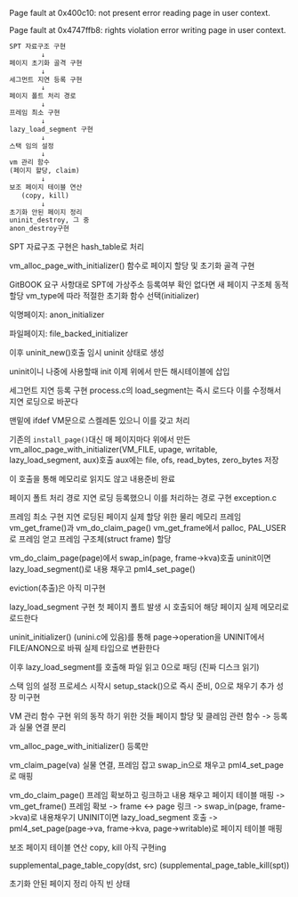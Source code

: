 Page fault at 0x400c10: not present error reading page in user context.

Page fault at 0x4747ffb8: rights violation error writing page in user context.

```txt
SPT 자료구조 구현
	    ↓
페이지 초기화 골격 구현
	    ↓
세그먼트 지연 등록 구현
	    ↓
페이지 폴트 처리 경로
	    ↓
프레임 최소 구현
	    ↓
lazy_load_segment 구현
	    ↓
스택 임의 설정
	    ↓
vm 관리 함수
(페이지 할당, claim)
	    ↓
보조 페이지 테이블 연산
   (copy, kill)
	    ↓
초기화 안된 페이지 정리
uninit_destroy, 그 중
anon_destroy구현
```

SPT 자료구조 구현은 hash_table로 처리


vm_alloc_page_with_initializer() 함수로
페이지 할당 및 초기화 골격 구현

GitBOOK 요구 사항대로 SPT에 가상주소 등록여부 확인
없다면 새 페이지 구조체 동적 할당
vm_type에 따라 적절한 초기화 함수 선택(initializer)

익명페이지: anon_initializer

파일페이지: file_backed_initializer

이후 uninit_new()호출
임시 uninit 상태로 생성

uninit이니 나중에 사용할때 init
이제 위에서 만든 해시테이블에 삽입


세그먼트 지연 등록 구현
process.c의 load_segment는 즉시 로드다
이를 수정해서 지연 로딩으로 바꾼다

맨밑에 ifdef VM문으로 스켈레톤 있으니 이를 갖고 처리

기존의 `install_page()`대신 매 페이지마다
위에서 만든 vm_alloc_page_with_initializer(VM_FILE, upage, writable, lazy_load_segment, aux)호출
aux에는 file, ofs, read_bytes, zero_bytes 저장

이 호출을 통해 메모리로 읽지도 않고 내용준비 완료


페이지 폴트 처리 경로
지연 로딩 등록했으니 이를 처리하는 경로 구현
exception.c


프레임 최소 구현
지연 로딩된 페이지 실제 할당 위한 물리 메모리 프레임
vm_get_frame()과 vm_do_claim_page()
vm_get_frame에서 palloc, PAL_USER로 프레임 얻고 프레임 구조체(struct frame) 할당

vm_do_claim_page(page)에서
swap_in(page, frame->kva)호출 uninit이면 lazy_load_segment()로 내용 채우고 pml4_set_page()

eviction(추출)은 아직 미구현


lazy_load_segment 구현
첫 페이지 폴트 발생 시 호출되어 해당 페이지 실제 메모리로 로드한다

uninit_initializer() (unini.c에 있음)를 통해
page->operation을 UNINIT에서 FILE/ANON으로 바꿔 실제 타입으로 변환한다

이후 lazy_load_segment를 호출해 파일 읽고 0으로 패딩
(진짜 디스크 읽기)


스택 임의 설정
프로세스 시작시 setup_stack()으로 즉시 준비, 0으로 채우기
추가 성장 미구현


VM 관리 함수 구현
위의 동작 하기 위한 것들
페이지 할당 및 클레임 관련 함수
-> 등록과 실물 연결 분리

vm_alloc_page_with_initializer() 등록만

vm_claim_page(va) 실물 연결, 프레임 잡고 swap_in으로 채우고 pml4_set_page로 매핑

vm_do_claim_page() 프레임 확보하고 링크하고 내용 채우고 페이지 테이블 매핑
-> vm_get_frame() 프레임 확보
-> frame <-> page 링크
-> swap_in(page, frame->kva)로 내용채우기
UNINIT이면 lazy_load_segment 호출
-> pml4_set_page(page->va, frame->kva, page->writable)로 페이지 테이블 매핑


보조 페이지 테이블 연산
copy, kill 아직 구현ing

supplemental_page_table_copy(dst, src)
(supplemental_page_table_kill(spt))


초기화 안된 페이지 정리
아직 빈 상태